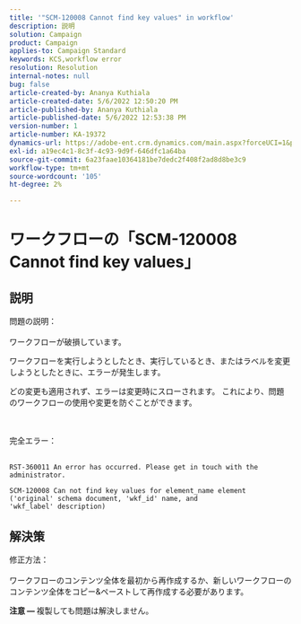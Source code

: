 ```yaml
---
title: '"SCM-120008 Cannot find key values" in workflow'
description: 説明
solution: Campaign
product: Campaign
applies-to: Campaign Standard
keywords: KCS,workflow error
resolution: Resolution
internal-notes: null
bug: false
article-created-by: Ananya Kuthiala
article-created-date: 5/6/2022 12:50:20 PM
article-published-by: Ananya Kuthiala
article-published-date: 5/6/2022 12:53:38 PM
version-number: 1
article-number: KA-19372
dynamics-url: https://adobe-ent.crm.dynamics.com/main.aspx?forceUCI=1&pagetype=entityrecord&etn=knowledgearticle&id=3002eb10-3bcd-ec11-a7b5-0022480b639b
exl-id: a19ec4c1-8c3f-4c93-9d9f-646dfc1a64ba
source-git-commit: 6a23faae10364181be7dedc2f408f2ad8d8be3c9
workflow-type: tm+mt
source-wordcount: '105'
ht-degree: 2%

---
```


# ワークフローの「SCM-120008 Cannot find key values」

## 説明

問題の説明：<br><br>
ワークフローが破損しています。

ワークフローを実行しようとしたとき、実行しているとき、またはラベルを変更しようとしたときに、エラーが発生します。

どの変更も適用されず、エラーは変更時にスローされます。 これにより、問題のワークフローの使用や変更を防ぐことができます。

<br><br>完全エラー：<br><br>

```
RST-360011 An error has occurred. Please get in touch with the administrator.

SCM-120008 Can not find key values for element_name element ('original' schema document, 'wkf_id' name, and 'wkf_label' description)
```


## 解決策

修正方法：<br><br>
ワークフローのコンテンツ全体を最初から再作成するか、新しいワークフローのコンテンツ全体をコピー&amp;ペーストして再作成する必要があります。

<b>注意 — </b>複製しても問題は解決しません。
